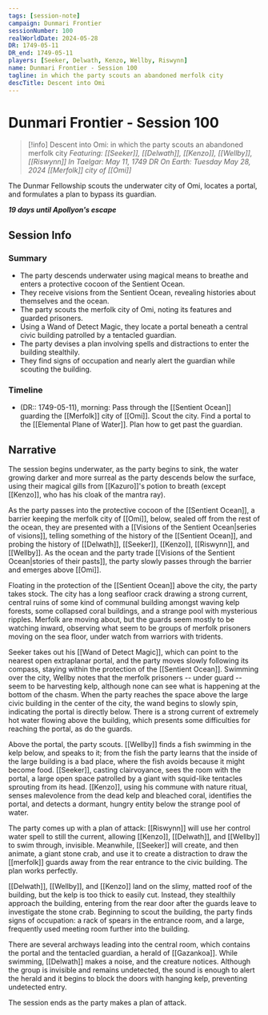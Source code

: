 ```yaml
---
tags: [session-note]
campaign: Dunmari Frontier
sessionNumber: 100
realWorldDate: 2024-05-28
DR: 1749-05-11
DR_end: 1749-05-11
players: [Seeker, Delwath, Kenzo, Wellby, Riswynn]
name: Dunmari Frontier - Session 100
tagline: in which the party scouts an abandoned merfolk city
descTitle: Descent into Omi
---
```

# Dunmari Frontier - Session 100

>[!info] Descent into Omi: in which the party scouts an abandoned merfolk city
> *Featuring: [[Seeker]], [[Delwath]], [[Kenzo]], [[Wellby]], [[Riswynn]]*
> *In Taelgar: May 11, 1749 DR*
> *On Earth: Tuesday May 28, 2024*
> *[[Merfolk]] city of [[Omi]]*

The Dunmar Fellowship scouts the underwater city of Omi, locates a portal, and formulates a plan to bypass its guardian.

***19 days until Apollyon's escape***
## Session Info
### Summary
- The party descends underwater using magical means to breathe and enters a protective cocoon of the Sentient Ocean.
- They receive visions from the Sentient Ocean, revealing histories about themselves and the ocean.
- The party scouts the merfolk city of Omi, noting its features and guarded prisoners.
- Using a Wand of Detect Magic, they locate a portal beneath a central civic building patrolled by a tentacled guardian.
- The party devises a plan involving spells and distractions to enter the building stealthily.
- They find signs of occupation and nearly alert the guardian while scouting the building.

### Timeline
- (DR:: 1749-05-11), morning: Pass through the [[Sentient Ocean]] guarding the [[Merfolk]] city of [[Omi]]. Scout the city. Find a portal to the [[Elemental Plane of Water]]. Plan how to get past the guardian. 
## Narrative
The session begins underwater, as the party begins to sink, the water growing darker and more surreal as the party descends below the surface, using their magical gills from [[Kazuro]]'s potion to breath (except [[Kenzo]], who has his cloak of the mantra ray). 

As the party passes into the protective cocoon of the [[Sentient Ocean]], a barrier keeping the merfolk city of [[Omi]], below, sealed off from the rest of the ocean, they are presented with a [[Visions of the Sentient Ocean|series of visions]], telling something of the history of the [[Sentient Ocean]], and probing the history of [[Delwath]], [[Seeker]], [[Kenzo]], [[Riswynn]], and [[Wellby]]. As the ocean and the party trade [[Visions of the Sentient Ocean|stories of their pasts]], the party slowly passes through the barrier and emerges above [[Omi]].

Floating in the protection of the [[Sentient Ocean]] above the city, the party takes stock. The city has a long seafloor crack drawing a strong current, central ruins of some kind of communal building amongst waving kelp forests, some collapsed coral buildings, and a strange pool with mysterious ripples. Merfolk are moving about, but the guards seem mostly to be watching inward, observing what seem to be groups of merfolk prisoners moving on the sea floor, under watch from warriors with tridents. 

Seeker takes out his [[Wand of Detect Magic]], which can point to the nearest open extraplanar portal, and the party moves slowly following its compass, staying within the protection of the [[Sentient Ocean]]. Swimming over the city, Wellby notes that the merfolk prisoners -- under guard -- seem to be harvesting kelp, although none can see what is happening at the bottom of the chasm. When the party reaches the space above the large civic building in the center of the city, the wand begins to slowly spin, indicating the portal is directly below. There is a strong current of extremely hot water flowing above the building, which presents some difficulties for reaching the portal, as do the guards. 

Above the portal, the party scouts. [[Wellby]] finds a fish swimming in the kelp below, and speaks to it; from the fish the party learns that the inside of the large building is a bad place, where the fish avoids because it might become food. [[Seeker]], casting clairvoyance, sees the room with the portal, a large open space patrolled by a giant with squid-like tentacles sprouting from its head. [[Kenzo]], using his commune with nature ritual, senses malevolence from the dead kelp and bleached coral, identifies the portal, and detects a dormant, hungry entity below the strange pool of water. 

The party comes up with a plan of attack: [[Riswynn]] will use her control water spell to still the current, allowing [[Kenzo]], [[Delwath]], and [[Wellby]] to swim through, invisible. Meanwhile, [[Seeker]] will create, and then animate, a giant stone crab, and use it to create a distraction to draw the [[merfolk]] guards away from the rear entrance to the civic building. The plan works perfectly. 

[[Delwath]], [[Wellby]], and [[Kenzo]] land on the slimy, matted roof of the building, but the kelp is too thick to easily cut. Instead, they stealthily approach the building, entering from the rear door after the guards leave to investigate the stone crab. Beginning to scout the building, the party finds signs of occupation: a rack of spears in the entrance room, and a large, frequently used meeting room further into the building. 

There are several archways leading into the central room, which contains the portal and the tentacled guardian, a herald of [[Gazankoa]]. While swimming, [[Delwath]] makes a noise, and the creature notices. Although the group is invisible and remains undetected, the sound is enough to alert the herald and it begins to block the doors with hanging kelp, preventing undetected entry. 

The session ends as the party makes a plan of attack. 
